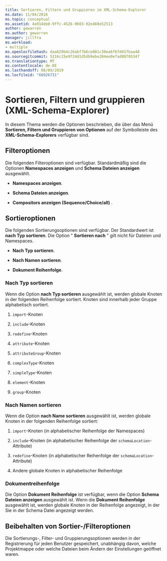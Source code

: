 ```yaml
---
title: Sortieren, Filtern und Gruppieren im XML-Schema-Explorer
ms.date: 11/04/2016
ms.topic: conceptual
ms.assetid: 4a914de0-9ffc-4526-9603-92e460e52513
author: gewarren
ms.author: gewarren
manager: jillfra
ms.workload:
- multiple
ms.openlocfilehash: daa629b4c26abf7b6ce801c30ea6f6fd41fbaa48
ms.sourcegitcommit: 5216c15e9f24d1d5db9ebe204ee0e7ad08705347
ms.translationtype: MT
ms.contentlocale: de-DE
ms.lasthandoff: 08/09/2019
ms.locfileid: "68926731"
---
```

# <a name="sorting-filtering-and-grouping-xml-schema-explorer"></a>Sortieren, Filtern und gruppieren (XML-Schema-Explorer)

In diesem Thema werden die Optionen beschrieben, die über das Menü **Sortieren, Filtern und Gruppieren von Optionen** auf der Symbolleiste des **XML-Schema-Explorers** verfügbar sind.

## <a name="filter-options"></a>Filteroptionen

Die folgenden Filteroptionen sind verfügbar. Standardmäßig sind die Optionen **Namespaces anzeigen** und **Schema Dateien anzeigen** ausgewählt.

- **Namespaces anzeigen**.

- **Schema Dateien anzeigen**.

- **Compositors anzeigen (Sequence/Choice/all)** .

## <a name="sorting-options"></a>Sortieroptionen

Die folgenden Sortierungsoptionen sind verfügbar. Der Standardwert ist **nach Typ sortieren**. Die Option " **Sortieren nach** " gilt nicht für Dateien und Namespaces.

- **Nach Typ sortieren**.

- **Nach Namen sortieren**.

- **Dokument Reihenfolge**.

### <a name="sort-by-type"></a>Nach Typ sortieren

Wenn die Option **nach Typ sortieren** ausgewählt ist, werden globale Knoten in der folgenden Reihenfolge sortiert. Knoten sind innerhalb jeder Gruppe alphabetisch sortiert.

1. `import`-Knoten

2. `include`-Knoten

3. `redefine`-Knoten

4. `attribute`-Knoten

5. `attributeGroup`-Knoten

6. `complexType`-Knoten

7. `simpleType`-Knoten

8. `element`-Knoten

9. `group`-Knoten

### <a name="sort-by-name"></a>Nach Namen sortieren

Wenn die Option **nach Name sortieren** ausgewählt ist, werden globale Knoten in der folgenden Reihenfolge sortiert:

1. `import`-Knoten (in alphabetischer Reihenfolge der Namespaces)

2. `include`-Knoten (in alphabetischer Reihenfolge der `schemaLocation`-Attribute)

3. `redefine`-Knoten (in alphabetischer Reihenfolge der `schemaLocation`-Attribute)

4. Andere globale Knoten in alphabetischer Reihenfolge

### <a name="document-order"></a>Dokumentreihenfolge

Die Option **Dokument Reihenfolge** ist verfügbar, wenn die Option **Schema Dateien anzeigen** ausgewählt ist. Wenn die **Dokument Reihenfolge** ausgewählt ist, werden globale Knoten in der Reihenfolge angezeigt, in der Sie in der Schema Datei angezeigt werden.

## <a name="persisting-sortfilter-options"></a>Beibehalten von Sortier-/Filteroptionen

Die Sortierungs-, Filter- und Gruppierungsoptionen werden in der Registrierung für jeden Benutzer gespeichert, unabhängig davon, welche Projektmappe oder welche Dateien beim Ändern der Einstellungen geöffnet waren.